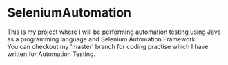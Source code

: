 # SeleniumAutomation
This is my project where I will be performing automation testing using Java as a programming language and Selenium Automation Framework.
<br>
You can checkout my 'master' branch for coding practise which I have written for Automation Testing.
